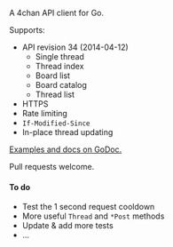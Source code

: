 A 4chan API client for Go.

Supports:

- API revision 34 (2014-04-12)
	* Single thread
	* Thread index
	* Board list
	* Board catalog
	* Thread list
- HTTPS
- Rate limiting
- `If-Modified-Since`
- In-place thread updating

[Examples and docs on GoDoc.](http://godoc.org/github.com/moshee/go-4chan-api)

Pull requests welcome.

#### To do

- Test the 1 second request cooldown
- More useful `Thread` and `*Post` methods
- Update & add more tests
- ...
